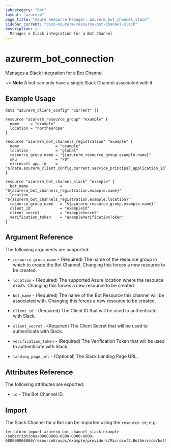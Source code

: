```yaml
---
subcategory: "Bot"
layout: "azurerm"
page_title: "Azure Resource Manager: azurerm_bot_channel_slack"
sidebar_current: "docs-azurerm-resource-bot-channel-slack"
description: |-
  Manages a Slack integration for a Bot Channel
---
```


# azurerm_bot_connection

Manages a Slack integration for a Bot Channel

~> **Note** A bot can only have a single Slack Channel associated with it.

## Example Usage

```hcl
data "azurerm_client_config" "current" {}

resource "azurerm_resource_group" "example" {
  name     = "example"
  location = "northeurope"
}

resource "azurerm_bot_channels_registration" "example" {
  name                = "example"
  location            = "global"
  resource_group_name = "${azurerm_resource_group.example.name}"
  sku                 = "F0"
  microsoft_app_id    = "${data.azurerm_client_config.current.service_principal_application_id}"
}

resource "azurerm_bot_channel_slack" "example" {
  bot_name              = "${azurerm_bot_channels_registration.example.name}"
  location              = "${azurerm_bot_channels_registration.example.location}"
  resource_group_name   = "${azurerm_resource_group.example.name}"
  client_id             = "exampleId"
  client_secret         = "exampleSecret"
  verification_token    = "exampleVerificationToken"
}
```

## Argument Reference

The following arguments are supported:

* `resource_group_name` - (Required) The name of the resource group in which to create the Bot Channel. Changing this forces a new resource to be created.

* `location` - (Required) The supported Azure location where the resource exists. Changing this forces a new resource to be created.

* `bot_name` - (Required) The name of the Bot Resource this channel will be associated with. Changing this forces a new resource to be created.

* `client_id` - (Required) The Client ID that will be used to authenticate with Slack.

* `client_secret` - (Required) The Client Secret that will be used to authenticate with Slack.

* `verification_token` - (Required) The Verification Token that will be used to authenticate with Slack.

* `landing_page_url` - (Optional) The Slack Landing Page URL.


## Attributes Reference

The following attributes are exported:

* `id` - The Bot Channel ID.

## Import

The Slack Channel for a Bot can be imported using the `resource id`, e.g.

```shell
terraform import azurerm_bot_channel_slack.example /subscriptions/00000000-0000-0000-0000-000000000000/resourceGroups/example/providers/Microsoft.BotService/botServices/example/channels/SlackChannel
```
